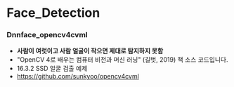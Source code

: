# Face_Detection

### Dnnface_opencv4cvml

- **사람이 여럿이고 사람 얼굴이 작으면 제대로 탐지하지 못함**
- "OpenCV 4로 배우는 컴퓨터 비전과 머신 러닝" (길벗, 2019) 책 소스 코드입니다.
- 16.3.2 SSD 얼굴 검출 예제
- https://github.com/sunkyoo/opencv4cvml

